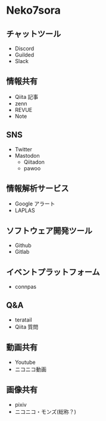 # Neko7sora

## チャットツール
  - Discord
  - Guilded
  - Slack

## 情報共有

- Qiita 記事
- zenn
- REVUE
- Note

## SNS

- Twitter
- Mastodon
  - Qiitadon
  - pawoo
  
## 情報解析サービス

- Google アラート
- LAPLAS

## ソフトウェア開発ツール

- Github
- Gitlab

## イベントプラットフォーム

- connpas

## Q&A

- teratail
- Qiita 質問

## 動画共有

- Youtube
- ニコニコ動画

## 画像共有

- pixiv
- ニコニコ・モンズ(総称？)

